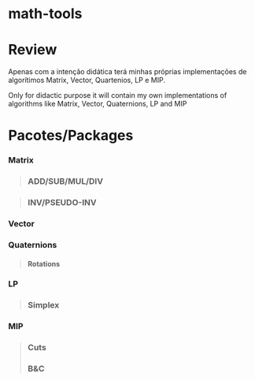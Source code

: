 # math-tools

Review
===
Apenas com a intenção didática terá minhas próprias implementações de algorítimos Matrix, Vector, Quartenios, LP e MIP.

Only for didactic purpose it will contain my own implementations of algorithms like Matrix, Vector, Quaternions, LP and MIP

Pacotes/Packages
===

### Matrix

>### ADD/SUB/MUL/DIV

>### INV/PSEUDO-INV

### Vector

### Quaternions

>#### Rotations

### LP

>### Simplex 

### MIP

>### Cuts
>### B&C
